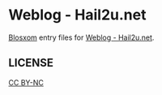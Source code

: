 Weblog - Hail2u.net
===================

[Blosxom][1] entry files for [Weblog - Hail2u.net][2].


LICENSE
-------

[CC BY-NC][3]


[1]: http://blosxom.sourceforge.net/
[2]: http://hail2u.net/blog/
[3]: http://creativecommons.org/licenses/by-nc/4.0/
